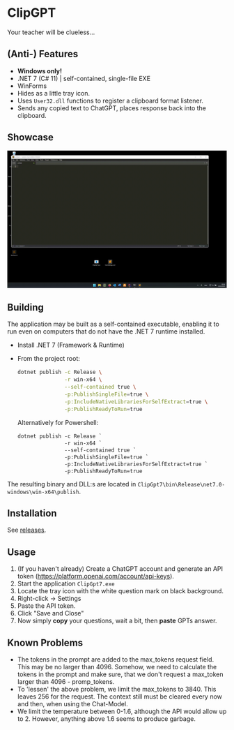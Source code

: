 # ClipGPT

Your teacher will be clueless...

## (Anti-) Features

- **Windows only!**
- .NET 7 (C# 11) | self-contained, single-file EXE
- WinForms
- Hides as a little tray icon.
- Uses `User32.dll` functions to register a clipboard format listener.
- Sends any copied text to ChatGPT, places response back into the clipboard.

## Showcase

![Showcase](./showcase.gif)

## Building

The application may be built as a self-contained executable, enabling it to run even on computers that do not have the
.NET 7 runtime installed.

- Install .NET 7 (Framework & Runtime)
- From the project root:

    ```bash
    dotnet publish -c Release \
                   -r win-x64 \
                   --self-contained true \
                   -p:PublishSingleFile=true \
                   -p:IncludeNativeLibrariesForSelfExtract=true \
                   -p:PublishReadyToRun=true
    ```
  
    Alternatively for Powershell:
  ```shell
  dotnet publish -c Release `
                 -r win-x64 `
                 --self-contained true `
                 -p:PublishSingleFile=true `
                 -p:IncludeNativeLibrariesForSelfExtract=true `
                 -p:PublishReadyToRun=true
  ```

The resulting binary and DLL:s are located in `ClipGpt7\bin\Release\net7.0-windows\win-x64\publish`.

## Installation

See [releases](https://github.com/cvanloo/ClipGPT/releases/latest).

## Usage

1. (If you haven't already) Create a ChatGPT account and generate an API token (https://platform.openai.com/account/api-keys).
2. Start the application `ClipGpt7.exe`
3. Locate the tray icon with the white question mark on black background.
4. Right-click → Settings
5. Paste the API token.
6. Click "Save and Close"
7. Now simply **copy** your questions, wait a bit, then **paste** GPTs answer.

## Known Problems

- The tokens in the prompt are added to the max_tokens request field. This may be no larger than 4096.
  Somehow, we need to calculate the tokens in the prompt and make sure, that we don't request a max_token larger than
  4096 - promp_tokens.
- To 'lessen' the above problem, we limit the max_tokens to 3840.
  This leaves 256 for the request. The context still must be cleared every now and then, when using the Chat-Model.
- We limit the temperature between 0-1.6, although the API would allow up to 2.
  However, anything above 1.6 seems to produce garbage.
